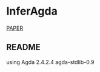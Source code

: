 # InferAgda

[PAPER](http://www.is.ocha.ac.jp/~asai/jpapers/ppl/kadowaki16.pdf)

README
-----

using Agda 2.4.2.4
agda-stdlib-0.9

